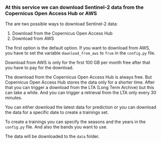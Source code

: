 ### At this service we can download Sentinel-2 data from the Copernicus Open Access Hub or AWS

The are two possible ways to download Sentinel-2 data:
1. Download from the Copernicus Open Access Hub
2. Download from AWS

The first option is the default option. If you want to download from AWS, you have to set the variable `download_from_aws` to `True` in the `config.py` file.

Download from AWS is only for the first 100 GB per month free after that you have to pay for the download.

The download from the Copernicus Open Access Hub is always free.
But Copernicus Open Access Hub stores the data only for a shorter time. After that you can trigger a download from the LTA (Long Term Archive) but this can take a while. And you can trigger a retrieval from the LTA only every 30 minutes.

You can either download the latest data for prediction or you can download the data for a specific date to create a trainings set.

To create a trainings you can specify the seasons and the years in the `config.py` file.
And also the bands you want to use.

The data will be downloaded to the `data` folder.

